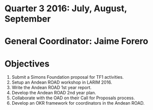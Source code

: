 Quarter 3 2016: July, August, September
========================================

General Coordinator: Jaime Forero
====================

Objectives
==========

1. Submit a Simons Foundation proposal for TF1 activities.
2. Setup an Andean ROAD workshop in LARIM 2016.
3. Write the Andean ROAD 1st year report.
4. Develop the Andean ROAD 2nd year plan.
5. Collaborate with the OAD on their Call for Proposals process.
6. Develop an OKR framework for coordinators in the Andean ROAD.


